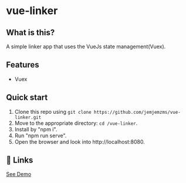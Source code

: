 # vue-linker

## What is this?
A simple linker app that uses the VueJs state management(Vuex).

## Features

  * Vuex
  
## Quick start

1. Clone this repo using `git clone https://github.com/jemjemzms/vue-linker.git`
2. Move to the appropriate directory: `cd /vue-linker`.<br />
3. Install by "npm i".<br />
6. Run "npm run serve".<br />
7. Open the browser and look into http://localhost:8080.

## 💫 Links

[See Demo](https://vue-linker.netlify.com)
